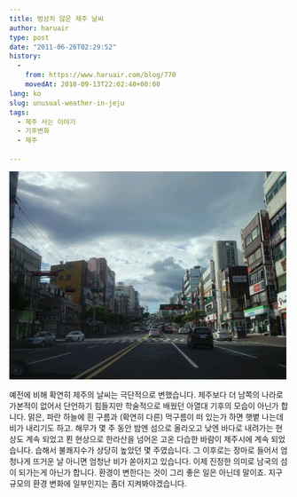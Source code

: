 ```yaml
---
title: 범상치 않은 제주 날씨
author: haruair
type: post
date: "2011-06-26T02:29:52"
history:
  - 
    from: https://www.haruair.com/blog/770
    movedAt: 2018-09-13T22:02:40+00:00
lang: ko
slug: unusual-weather-in-jeju
tags:
  - 제주 사는 이야기
  - 기후변화
  - 제주

---
```


![](wpid-사진110623_001.jpg)

예전에 비해 확연히 제주의 날씨는 극단적으로 변했습니다. 제주보다 더 남쪽의 나라로 가본적이 없어서 단언하기 힘들지만 학술적으로 배웠던 아열대 기후의 모습이 아닌가 합니다. 맑은, 파란 하늘에 흰 구름과 (확연히 다른) 먹구름이 떠 있는가 하면 햇볕 나는데 비가 내리기도 하고. 해무가 몇 주 동안 밤엔 섬으로 올라오고 낮엔 바다로 내려가는 현상도 계속 되었고 푄 현상으로 한라산을 넘어온 고온 다습한 바람이 제주시에 계속 되었습니다. 습해서 불쾌지수가 상당히 높았던 몇 주였습니다. 그 이후로는 장마로 들어서 엄청나게 뜨거운 날 아니면 엄청난 비가 쏟아지고 있습니다. 이제 진정한 의미로 남국의 섬이 되가는게 아닌가 합니다. 환경이 변한다는 것이 그리 좋은 일은 아닌데 말이죠. 지구 규모의 환경 변화에 일부인지는 좀더 지켜봐야겠습니다.